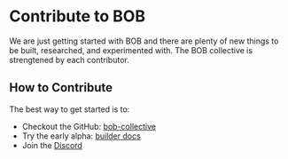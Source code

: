 # Contribute to BOB

We are just getting started with BOB and there are plenty of new things to be built, researched, and experimented with. The BOB collective is strengtened by each contributor.

## How to Contribute

The best way to get started is to:

- Checkout the GitHub: [bob-collective](https://github.com/bob-collective/bob)
- Try the early alpha: [builder docs](/docs/build)
- Join the [Discord](https://discordapp.com/invite/interlay)
